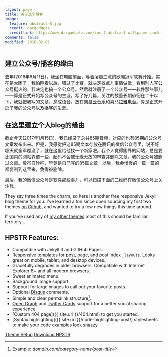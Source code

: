 ```yaml
---
layout: page
title: 关于这个博客
image:
  feature: abstract-5.jpg
  credit: dargadgetz
  creditlink: http://www.dargadgetz.com/ios-7-abstract-wallpaper-pack-for-iphone-5-and-ipod-touch-retina/
comments: false
modified: 2016-02-01
---
```

## 建立公众号/播客的缘由

去年(2016年6月11日)，我坐在电脑前面，等着凌晨三点的欧洲冠军联赛开始。实在是太困了，我怕睡着以后，错过了比赛，就决定找点儿事情做做，看到别人写公众号挺火的，我决定也搞一个公众号。然后就注册了一个公众号——软件那些事儿——算是正式开始写公众号的生涯。写了好几篇，关注的数量长期徘徊在二十以下，我就把我写的文章，念成语音，放在[网易云音乐](http://music.163.com/#/djradio?id=336387122)和[喜马拉雅电台](http://www.ximalaya.com/46905980/profile)。算是正式开启了我的公众号以及播客的生涯。

## 在这里建立个人blog的缘由

截止今天(2017年1月15日)，我已经录了总共85期音频，对应的也有85期的公众号文章发布出来。但是，我感觉把这85期文本存放在腾讯的微信公众号里，说不好哪天就全军覆没了，就在这里给他找一个新家吧。我个人觉得国外的网站，总是要比国内的网站靠谱一些，起码不会被无缘无故的审查并删除文章。我的公众号被删过文章。敝帚自珍吧，毕竟是自己写的85篇文章，以后，我会慢慢的一篇一篇的都复制到这里来，免得被删除。

最后，我的微信公众号是软件那些事儿，可以扫描下面的二维码在微信公众号上关注我。

They say three times the charm, so here is another free responsive Jekyll blog theme for you. I've learned a ton since open sourcing my first two themes [on Github](http://github.com/mmistakes), and wanted to try a few new things this time around. 

If you've used any of [my other themes](http://mademistakes.com/work/jekyll-themes/) most of this should be familiar territory...

## HPSTR Features:

* Compatible with Jekyll 3 and GitHub Pages.
* Responsive templates for post, page, and post index `_layouts`. Looks great on mobile, tablet, and desktop devices.
* Gracefully degrades in older browsers. Compatible with Internet Explorer 8+ and all modern browsers.  
* Sweet animated menu.
* Background image support.
* Support for large images to call out your favorite posts.
* Optional [Disqus](http://disqus.com) comments.
* Simple and clear permalink structure[^1].
* [Open Graph](https://developers.facebook.com/docs/opengraph/) and [Twitter Cards](https://dev.twitter.com/docs/cards) support for a better social sharing experience.
* [Custom 404 page]({{ site.url }}/404.html) to get you started.
* [Syntax highlighting]({{ site.url }}/code-highlighting-post/) stylesheets to make your code examples look snazzy.

<div markdown="0"><a href="{{ site.url }}/theme-setup/" class="btn btn-info">Theme Setup</a> <a href="https://github.com/mmistakes/hpstr-jekyll-theme" class="btn btn-success">Download HPSTR</a></div>

[^1]: Example: *domain.com/category-name/post-title*
